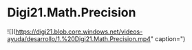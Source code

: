 # Digi21.Math.Precision

![](https://digi21.blob.core.windows.net/videos-ayuda/desarrollo/1.%20Digi21.Math.Precision.mp4" caption=")

